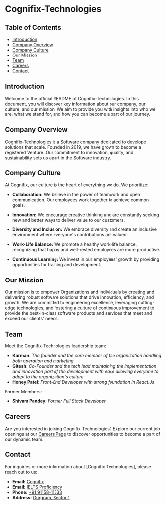 # **Cognifix-Technologies**

## Table of Contents

- [Introduction](#introduction)
- [Company Overview](#company-overview)
- [Company Culture](#company-culture)
- [Our Mission](#our-mission)
- [Team](#team)
- [Careers](#careers)
- [Contact](#contact)

## Introduction

Welcome to the official README of Cognifix-Technologies. In this document, you will discover key information about our company, our culture, and our mission. We aim to provide you with insights into who we are, what we stand for, and how you can become a part of our journey.

## Company Overview

Cognifix-Technologies is a Software company dedicated to develope solutions that scale. Founded in 2019, we have grown to become a registered Venture. Our commitment to innovation, quality, and sustainability sets us apart in the Software industry.

## Company Culture

At Cognifix, our culture is the heart of everything we do. We prioritize:

- **Collaboration:** We believe in the power of teamwork and open communication. Our employees work together to achieve common goals.

- **Innovation:** We encourage creative thinking and are constantly seeking new and better ways to deliver value to our customers.

- **Diversity and Inclusion:** We embrace diversity and create an inclusive environment where everyone's contributions are valued.

- **Work-Life Balance:** We promote a healthy work-life balance, recognizing that happy and well-rested employees are more productive.

- **Continuous Learning:** We invest in our employees' growth by providing opportunities for training and development.

## Our Mission

Our mission is to empower Organizations and individuals by creating and delivering robust software solutions that drive innovation, efficiency, and growth. We are committed to engineering excellence, leveraging cutting-edge technologies, and fostering a culture of continuous improvement to provide the best-in-class software products and services that meet and exceed our clients' needs.

## Team

Meet the Cognifix-Technologies leadership team:

- __Karman__: *The founder and the core member of the organization handling both operation and marketing*
- __Gitesh__: *Co-Founder and the tech lead maintaining the implementation and innovation part of the development with ease allowing everyone to adapt to the organization's culture*
- __Honey Patel__: *Front-End Developer with strong foundation in React.Js*

 Former Members:
- __Shivam Pandey__: *Former Full Stack Developer*

## Careers

Are you interested in joining Cognifix-Technologies? Explore our current job openings at our [Careers Page](https://www.ieltsproficiency.com//careers) to discover opportunities to become a part of our dynamic team.

## Contact

For inquiries or more information about [Cognifix Technologies], please reach out to us:

- **Email:** [Cognifix](cognifix.tech@gmail.com)
- **Email:** [IELTS Proficiency](support@ieltsproficiency.com)
- **Phone:** [+91 91158-11533 ](tel:+919115811533)
- **Address:** [Gurgram, Sector 1](https://www.google.com/maps?q=company+address)
